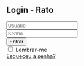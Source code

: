 <!DOCTYPE html>
<html lang="pt-br">
<head>
    <meta charset="UTF-8">
    <meta name="viewport" content="width=device-width, initial-scale=1.0">
    <title>Login - Rato</title>
    <link rel="stylesheet" href="styles.css">
    <style>
        /* Estilos específicos para esta página podem ser adicionados aqui */
    </style>
</head>
<body>
    <div class="login-container">
        <h2>Login - Rato</h2>
        <form action="#" method="post" id="login-form">
            <div class="form-group">
                <input type="text" id="username" name="username" placeholder="Usuário" required>
            </div>
            <div class="form-group">
                <input type="password" id="password" name="password" placeholder="Senha" required>
            </div>
            <div class="form-group">
                <button type="submit">Entrar</button>
            </div>
            <div class="form-group">
                <label for="remember">
                    <input type="checkbox" id="remember" name="remember"> Lembrar-me
                </label>
            </div>
            <div class="form-group">
                <a href="#">Esqueceu a senha?</a>
            </div>
        </form>
    </div>
    <script src="JavaScript/script.js" defer></script>
</body>
</html>
